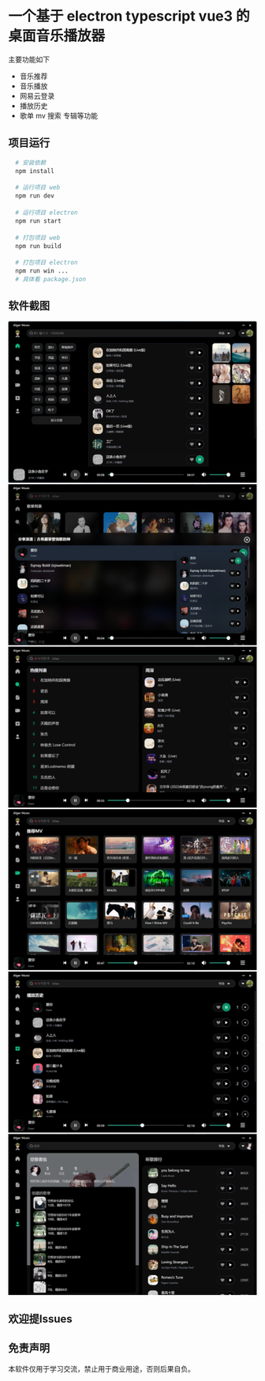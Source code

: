 # 一个基于 electron typescript vue3 的桌面音乐播放器
主要功能如下

- 音乐推荐
- 音乐播放
- 网易云登录
- 播放历史
- 歌单 mv 搜索 专辑等功能

## 项目运行
```bash
  # 安装依赖
  npm install

  # 运行项目 web
  npm run dev

  # 运行项目 electron
  npm run start

  # 打包项目 web
  npm run build

  # 打包项目 electron
  npm run win ... 
  # 具体看 package.json
```



## 软件截图
![首页](./docs/img/image.png)
![歌单](./docs/img/image-1.png)
![搜索](./docs/img/image-2.png)
![mv](./docs/img/image-3.png)
![历史](./docs/img/image-4.png)
![我的](./docs/img/image-5.png)

## 欢迎提Issues

## 免责声明
本软件仅用于学习交流，禁止用于商业用途，否则后果自负。

